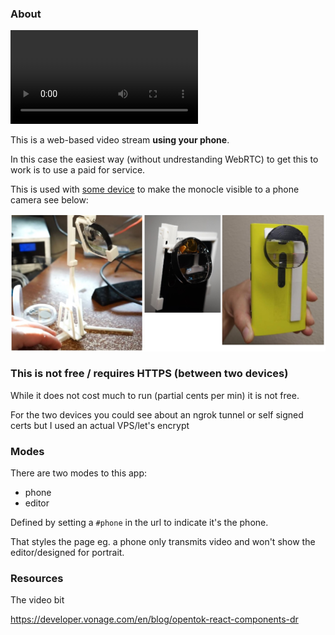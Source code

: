 ### About

<video src="./video-stream.mp4"></video>

This is a web-based video stream **using your phone**.

In this case the easiest way (without undrestanding WebRTC) to get this to work is to use a paid for service.

This is used with [some device](https://github.com/jdc-cunningham/bl-monocle-stuff) to make the monocle visible to a phone camera see below:

<img src="./mounts.jpg"/>

### This is not free / requires HTTPS (between two devices)

While it does not cost much to run (partial cents per min) it is not free.

For the two devices you could see about an ngrok tunnel or self signed certs but I used an actual VPS/let's encrypt

### Modes

There are two modes to this app:

* phone
* editor

Defined by setting a `#phone` in the url to indicate it's the phone.

That styles the page eg. a phone only transmits video and won't show the editor/designed for portrait.

### Resources

The video bit

https://developer.vonage.com/en/blog/opentok-react-components-dr
